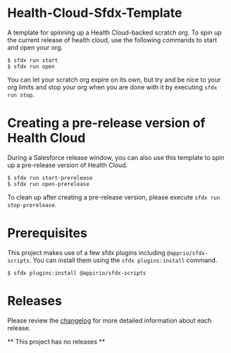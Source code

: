 # Health-Cloud-Sfdx-Template
A template for spinning up a Health Cloud-backed scratch org. To spin up the current release of health cloud, use the following commands to start and open your org.

```
$ sfdx run start
$ sfdx run open
```

You can let your scratch org expire on its own, but try and be nice to your org limits and stop your org when you are done with it by executing `sfdx run stop`.


# Creating a pre-release version of Health Cloud
During a Salesforce release window, you can also use this template to spin up a pre-release version of Health Cloud.

```
$ sfdx run start-prerelease
$ sfdx run open-prerelease
```

To clean up after creating a pre-release version, please execute `sfdx run stop-prerelease`.

# Prerequisites
This project makes use of a few sfdx plugins including `@apprio/sfdx-scripts`. You can install them using the `sfdx plugins:install` command.

```
$ sfdx plugins:install @appirio/sfdx-scripts
```

# Releases
Please review the [changelog](CHANGELOG) for more detailed information about each release.

** This project has no releases **